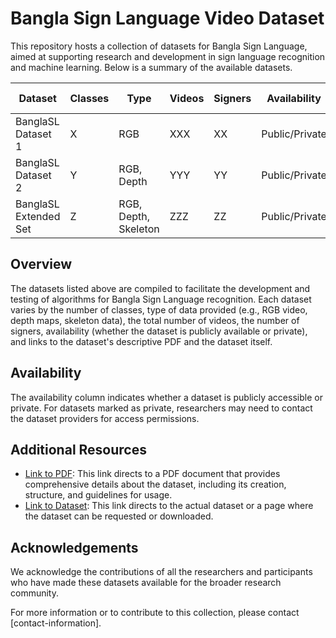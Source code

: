 # Bangla Sign Language Video Dataset

This repository hosts a collection of datasets for Bangla Sign Language, aimed at supporting research and development in sign language recognition and machine learning. Below is a summary of the available datasets.

| Dataset               | Classes | Type                 | Videos | Signers | Availability  | PDF                                  | Dataset Link                       |
|-----------------------|---------|----------------------|--------|---------|---------------|--------------------------------------|------------------------------------|
| BanglaSL Dataset 1    | X       | RGB                  | XXX    | XX      | Public/Private| [Link to PDF](PDF-URL-HERE)          | [Link to Dataset](DATASET-URL-HERE)|
| BanglaSL Dataset 2    | Y       | RGB, Depth           | YYY    | YY      | Public/Private| [Link to PDF](PDF-URL-HERE)          | [Link to Dataset](DATASET-URL-HERE)|
| BanglaSL Extended Set | Z       | RGB, Depth, Skeleton | ZZZ    | ZZ      | Public/Private| [Link to PDF](PDF-URL-HERE)          | [Link to Dataset](DATASET-URL-HERE)|

## Overview

The datasets listed above are compiled to facilitate the development and testing of algorithms for Bangla Sign Language recognition. Each dataset varies by the number of classes, type of data provided (e.g., RGB video, depth maps, skeleton data), the total number of videos, the number of signers, availability (whether the dataset is publicly available or private), and links to the dataset's descriptive PDF and the dataset itself.

## Availability

The availability column indicates whether a dataset is publicly accessible or private. For datasets marked as private, researchers may need to contact the dataset providers for access permissions.

## Additional Resources

- [Link to PDF](PDF-URL-HERE): This link directs to a PDF document that provides comprehensive details about the dataset, including its creation, structure, and guidelines for usage.
- [Link to Dataset](DATASET-URL-HERE): This link directs to the actual dataset or a page where the dataset can be requested or downloaded.

## Acknowledgements

We acknowledge the contributions of all the researchers and participants who have made these datasets available for the broader research community.

For more information or to contribute to this collection, please contact [contact-information].

